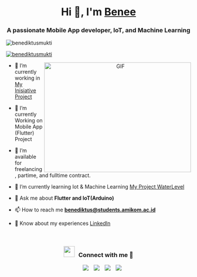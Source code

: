 <h1 align="center">Hi 👋, I'm <a href="https://benebobaa.github.io/portofolio-tailwind-css/" target="blank">
Benee</a></h1>
<h3 align="center">A passionate Mobile App developer, IoT, and Machine Learning </h3>

<p align="left"> <img src="https://komarev.com/ghpvc/?username=benediktusmukti&label=Profile%20views&color=0e75b6&style=flat" alt="benediktusmukti" /> </p>

<p align="left"> <a href="https://twitter.com/benediktusmukti" target="blank"><img src="https://img.shields.io/twitter/follow/benediktusmukti?logo=twitter&style=for-the-badge" alt="benediktusmukti" /></a> </p>

<a target="_blank" align="center">
  <img align="right" top="500" height="300" width="400" alt="GIF" src="https://media.giphy.com/media/SWoSkN6DxTszqIKEqv/giphy.gif">
</a>

- 🔭 I’m currently working in <a href="https://github.com/benebobaa/benebobaa" target="blank">My Inisiative Project</a>

- 🌱 I’m currently Working on Mobile App (Flutter) Project

- 🤝 I’m available for freelancing, partime, and fulltime contract.

- 🌱 I’m currently learning Iot & Machine Learning <a href="https://github.com/Water-Level-Monitoring" target="blank">My Project WaterLevel</a>

- 💬 Ask me about **Flutter and IoT(Arduino)**

- 📫 How to reach me **benediktus@students.amikom.ac.id**

- 📄 Know about my experiences <a href="https://linkedin.com/in/benediktus-satriya" target="blank">LinkedIn</a>
<br/>
<h3 align="center" > <img src="https://i.pinimg.com/originals/1e/3e/37/1e3e3738d81b9db4f6b6505b236a996a.gif" width="30" height="30" style="margin-right: 10px;">Connect with me 🤝 </h3>

<p align="center">

 <div align="center"  class="icons-social" style="margin-left: 10px;">
        <a style="margin-left: 10px;"  target="_blank" href="https://linkedin.com/in/benediktus-satriya">
			<img src="https://img.icons8.com/doodle/40/000000/linkedin--v2.png"></a>
        <a style="margin-left: 10px;" target="_blank" href="https://github.com/benebobaa/benebobaa">
		<img src="https://img.icons8.com/doodle/40/000000/github--v1.png"></a>
        <a style="margin-left: 10px;" target="_blank" href="https://instagram.com/benedictusmukti">
			<img src="https://img.icons8.com/doodle/40/000000/instagram-new--v2.png"></a>
		<a style="margin-left: 10px;" target="_blank" href="https://twitter.com/benediktusmukti">
			<img src="https://img.icons8.com/doodle/1x/twitter-squared--v2.png" ></a>
      </div>

</p>
